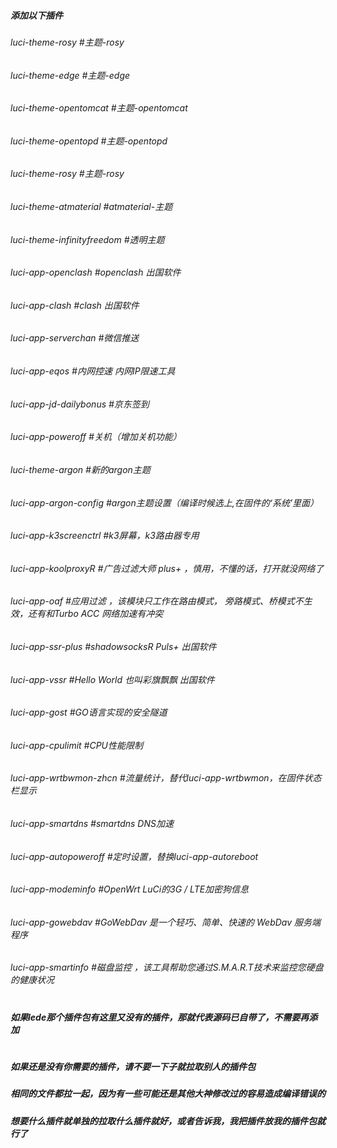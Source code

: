 
##### 添加以下插件
###### luci-theme-rosy    #主题-rosy
###### luci-theme-edge    #主题-edge
###### luci-theme-opentomcat   #主题-opentomcat
###### luci-theme-opentopd   #主题-opentopd<br>
###### luci-theme-rosy   #主题-rosy<br>
###### luci-theme-atmaterial   #atmaterial-主题<br>
###### luci-theme-infinityfreedom    #透明主题<br>
###### luci-app-openclash    #openclash 出国软件<br>
###### luci-app-clash    #clash 出国软件<br>
###### luci-app-serverchan    #微信推送<br>
###### luci-app-eqos    #内网控速 内网IP限速工具<br>
###### luci-app-jd-dailybonus    #京东签到<br>
###### luci-app-poweroff    #关机（增加关机功能）<br>
###### luci-theme-argon    #新的argon主题<br>
###### luci-app-argon-config    #argon主题设置（编译时候选上,在固件的‘系统’里面）<br>
###### luci-app-k3screenctrl   #k3屏幕，k3路由器专用<br>
###### luci-app-koolproxyR   #广告过滤大师 plus+  ，慎用，不懂的话，打开就没网络了<br>
###### luci-app-oaf   #应用过滤 ，该模块只工作在路由模式， 旁路模式、桥模式不生效，还有和Turbo ACC 网络加速有冲突<br>
###### luci-app-ssr-plus   #shadowsocksR Puls+  出国软件<br>
###### luci-app-vssr   #Hello World 也叫彩旗飘飘  出国软件<br>
###### luci-app-gost   #GO语言实现的安全隧道<br>
###### luci-app-cpulimit   #CPU性能限制<br>
###### luci-app-wrtbwmon-zhcn   #流量统计，替代luci-app-wrtbwmon，在固件状态栏显示<br>
###### luci-app-smartdns   #smartdns DNS加速<br>
###### luci-app-autopoweroff   #定时设置，替换luci-app-autoreboot<br>
###### luci-app-modeminfo    #OpenWrt LuCi的3G / LTE加密狗信息<br>
###### luci-app-gowebdav   #GoWebDav 是一个轻巧、简单、快速的 WebDav 服务端程序<br>
###### luci-app-smartinfo   #磁盘监控 ，该工具帮助您通过S.M.A.R.T技术来监控您硬盘的健康状况<br>
#
##### 如果lede那个插件包有这里又没有的插件，那就代表源码已自带了，不需要再添加
#
#
#
##### 如果还是没有你需要的插件，请不要一下子就拉取别人的插件包
##### 相同的文件都拉一起，因为有一些可能还是其他大神修改过的容易造成编译错误的
##### 想要什么插件就单独的拉取什么插件就好，或者告诉我，我把插件放我的插件包就行了
